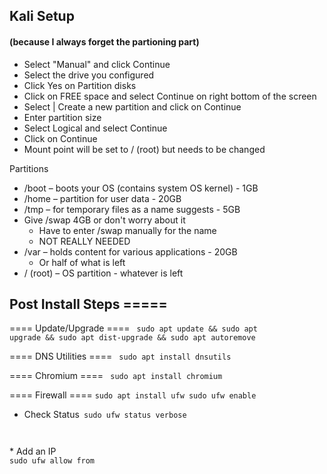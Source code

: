 ## Kali Setup

#### (because I always forget the partioning part)

  - Select "Manual" and click Continue
  - Select the drive you configured
  - Click Yes on Partition disks
  - Click on FREE space and select Continue on right bottom of the screen
  - Select | Create a new partition and click on Continue
  - Enter partition size 
  - Select Logical and select Continue
  - Click on Continue
  - Mount point will be set to / (root) but needs to be changed 

Partitions  
  * /boot – boots your OS (contains system OS kernel) - 1GB
  * /home – partition for user data - 20GB
  * /tmp – for temporary files as a name suggests - 5GB
  * Give /swap 4GB or don't worry about it 
      * Have to enter /swap manually for the name
      * NOT REALLY NEEDED
  * /var – holds content for various applications - 20GB
      * Or half of what is left
  * / (root) – OS partition - whatever is left


## Post Install Steps =====

==== Update/Upgrade ====
<code>
sudo apt update && sudo apt upgrade && sudo apt dist-upgrade && sudo apt autoremove
</code>

==== DNS Utilities ====
<code>
sudo apt install dnsutils 
</code>

==== Chromium ====
<code>
sudo apt install chromium
</code>

==== Firewall ====
<code>sudo apt install ufw
sudo ufw enable
</code>
  * Check Status<code>
sudo ufw status verbose
</code>
  * Add an IP<code>
sudo ufw allow from <ip Address>
</code>
